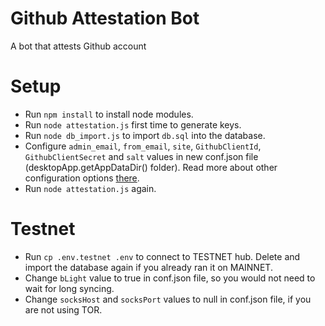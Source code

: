 # Github Attestation Bot
A bot that attests Github account

# Setup
* Run `npm install` to install node modules.
* Run `node attestation.js` first time to generate keys.
* Run `node db_import.js` to import `db.sql` into the database.
* Configure `admin_email`, `from_email`, `site`, `GithubClientId`, `GithubClientSecret` and `salt` values in new conf.json file (desktopApp.getAppDataDir() folder). Read more about other configuration options [there](https://github.com/byteball/headless-obyte#customize).
* Run `node attestation.js` again.

# Testnet
* Run `cp .env.testnet .env` to connect to TESTNET hub. Delete and import the database again if you already ran it on MAINNET.
* Change `bLight` value to true in conf.json file, so you would not need to wait for long syncing.
* Change `socksHost` and `socksPort` values to null in conf.json file, if you are not using TOR.
